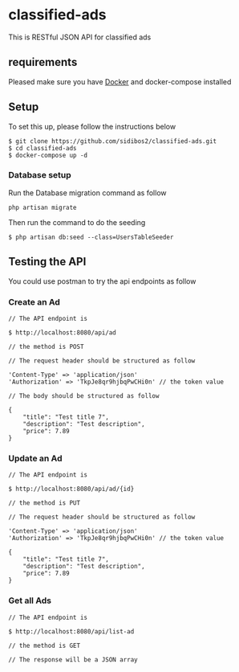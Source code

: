 # classified-ads
This is  RESTful JSON API for classified ads

## requirements
Pleased make sure you have [Docker](https://www.docker.com/) and docker-compose installed

## Setup
To set this up, please follow the instructions below

```console
$ git clone https://github.com/sidibos2/classified-ads.git
$ cd classified-ads
$ docker-compose up -d
```

### Database setup
Run the Database migration command as follow
```console
php artisan migrate
```
Then run the command to do the seeding

```console
$ php artisan db:seed --class=UsersTableSeeder
```

## Testing the API
You could use postman to try the api endpoints as follow

### Create an Ad

```console
// The API endpoint is

$ http://localhost:8080/api/ad

// the method is POST

// The request header should be structured as follow

'Content-Type' => 'application/json'
'Authorization' => 'TkpJe8qr9hjbqPwCHi0n' // the token value

// The body should be structured as follow

{
	"title": "Test title 7",
	"description": "Test description",
	"price": 7.89
}
``` 

### Update an Ad

```console
// The API endpoint is

$ http://localhost:8080/api/ad/{id}

// the method is PUT

// The request header should be structured as follow

'Content-Type' => 'application/json'
'Authorization' => 'TkpJe8qr9hjbqPwCHi0n' // the token value

{
	"title": "Test title 7",
	"description": "Test description",
	"price": 7.89
}
```

### Get all Ads

```console
// The API endpoint is

$ http://localhost:8080/api/list-ad

// the method is GET

// The response will be a JSON array
```



